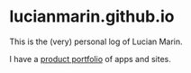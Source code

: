 # lucianmarin.github.io

This is the (very) personal log of Lucian Marin.

I have a [product portfolio](https://lucianmarin.com/) of apps and sites.
